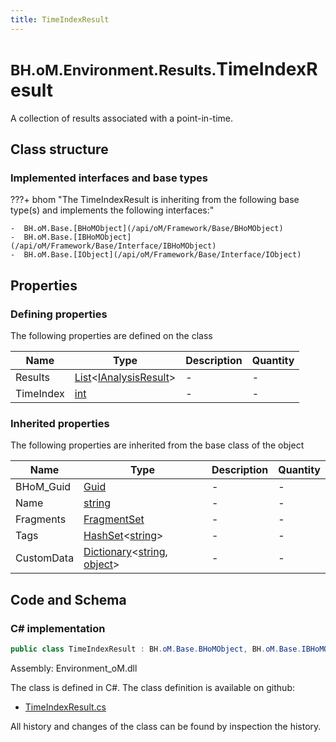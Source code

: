 ```yaml
---
title: TimeIndexResult
---
```


# <small>BH.oM.Environment.Results.</small>**TimeIndexResult**

A collection of results associated with a point-in-time.

## Class structure

### Implemented interfaces and base types

???+ bhom "The TimeIndexResult is inheriting from the following base type(s) and implements the following interfaces:"

    -  BH.oM.Base.[BHoMObject](/api/oM/Framework/Base/BHoMObject)
    -  BH.oM.Base.[IBHoMObject](/api/oM/Framework/Base/Interface/IBHoMObject)
    -  BH.oM.Base.[IObject](/api/oM/Framework/Base/Interface/IObject)


## Properties



### Defining properties

The following properties are defined on the class

| Name             | Type             | Description      | Quantity         |
|------------------|------------------|------------------|------------------|
| Results | [List](https://learn.microsoft.com/en-us/dotnet/api/System.Collections.Generic.List-1?view=netstandard-2.0)&lt;[IAnalysisResult](/api/oM/Analytical/Environment/Results/ResultObjects/IAnalysisResult)&gt; | - | - |
| TimeIndex | [int](https://learn.microsoft.com/en-us/dotnet/api/System.Int32?view=netstandard-2.0) | - | - |


### Inherited properties
The following properties are inherited from the base class of the object

| Name             | Type             | Description      | Quantity         |
|------------------|------------------|------------------|------------------|
| BHoM_Guid | [Guid](https://learn.microsoft.com/en-us/dotnet/api/System.Guid?view=netstandard-2.0) | - | - |
| Name | [string](https://learn.microsoft.com/en-us/dotnet/api/System.String?view=netstandard-2.0) | - | - |
| Fragments | [FragmentSet](/api/oM/Framework/Base/FragmentSet) | - | - |
| Tags | [HashSet](https://learn.microsoft.com/en-us/dotnet/api/System.Collections.Generic.HashSet-1?view=netstandard-2.0)&lt;[string](https://learn.microsoft.com/en-us/dotnet/api/System.String?view=netstandard-2.0)&gt; | - | - |
| CustomData | [Dictionary](https://learn.microsoft.com/en-us/dotnet/api/System.Collections.Generic.Dictionary-2?view=netstandard-2.0)&lt;[string](https://learn.microsoft.com/en-us/dotnet/api/System.String?view=netstandard-2.0), [object](https://learn.microsoft.com/en-us/dotnet/api/System.Object?view=netstandard-2.0)&gt; | - | - |


## Code and Schema

### C# implementation

``` C# title="C#"
public class TimeIndexResult : BH.oM.Base.BHoMObject, BH.oM.Base.IBHoMObject, BH.oM.Base.IObject
```

Assembly: Environment_oM.dll

The class is defined in C#. The class definition is available on github:

- [TimeIndexResult.cs](https://github.com/BHoM/BHoM/blob/develop/Environment_oM/Results\ResultObjects\TimeIndexResult.cs)

All history and changes of the class can be found by inspection the history.
